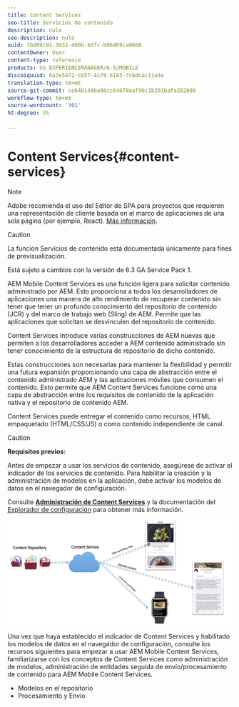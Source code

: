 ```yaml
---
title: Content Services
seo-title: Servicios de contenido
description: nulo
seo-description: nulo
uuid: 7bd09c91-3931-400b-bdfc-b064b9ca9668
contentOwner: User
content-type: reference
products: SG_EXPERIENCEMANAGER/6.5/MOBILE
discoiquuid: 6a7e5472-cb57-4c78-b183-7c6dcac11a4e
translation-type: tm+mt
source-git-commit: ce64b148ba96cc64670aaf96c1b201bafa282b98
workflow-type: tm+mt
source-wordcount: '301'
ht-degree: 3%

---
```



# Content Services{#content-services}

>[!NOTE]
>
>Adobe recomienda el uso del Editor de SPA para proyectos que requieren una representación de cliente basada en el marco de aplicaciones de una sola página (por ejemplo, React). [Más información](/help/sites-developing/spa-overview.md).

>[!CAUTION]
>
>La función Servicios de contenido está documentada únicamente para fines de previsualización.
>
>Está sujeto a cambios con la versión de 6.3 GA Service Pack 1.

AEM Mobile Content Services es una función ligera para solicitar contenido administrado por AEM. Esto proporciona a todos los desarrolladores de aplicaciones una manera de alto rendimiento de recuperar contenido sin tener que tener un profundo conocimiento del repositorio de contenido (JCR) y del marco de trabajo web (Sling) de AEM. Permite que las aplicaciones que solicitan se desvinculen del repositorio de contenido.

Content Services introduce varias construcciones de AEM nuevas que permiten a los desarrolladores acceder a AEM contenido administrado sin tener conocimiento de la estructura de repositorio de dicho contenido.

Estas construcciones son necesarias para mantener la flexibilidad y permitir una futura expansión proporcionando una capa de abstracción entre el contenido administrado AEM y las aplicaciones móviles que consumen el contenido. Esto permite que AEM Content Services funcione como una capa de abstracción entre los requisitos de contenido de la aplicación nativa y el repositorio de contenido AEM.

Content Services puede entregar el contenido como recursos, HTML empaquetado (HTML/CSS/JS) o como contenido independiente de canal.

>[!CAUTION]
>
>**Requisitos previos:**
>
>Antes de empezar a usar los servicios de contenido, asegúrese de activar el indicador de los servicios de contenido. Para habilitar la creación y la administración de modelos en la aplicación, debe activar los modelos de datos en el navegador de configuración.
>
>Consulte **[Administración de Content Services](/help/mobile/developing-content-services.md)** y la documentación del [Explorador de configuración](/help/sites-administering/configurations.md) para obtener más información.

![chlimage_1-143](assets/chlimage_1-143.png)

Una vez que haya establecido el indicador de Content Services y habilitado los modelos de datos en el navegador de configuración, consulte los recursos siguientes para empezar a usar AEM Mobile Content Services, familiarizarse con los conceptos de Content Services como administración de modelos, administración de entidades seguida de envío/procesamiento de contenido para AEM Mobile Content Services.

* Modelos en el repositorio
* Procesamiento y Envío
